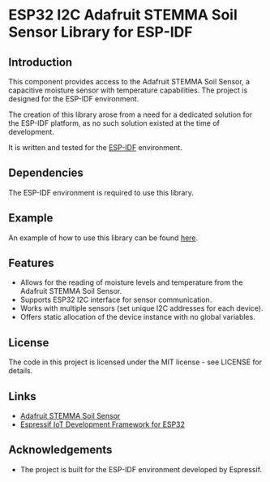 # ESP32 I2C Adafruit STEMMA Soil Sensor Library for ESP-IDF

## Introduction

This component provides access to the Adafruit STEMMA Soil Sensor, a capacitive moisture sensor with temperature capabilities. The project is designed for the ESP-IDF environment.

The creation of this library arose from a need for a dedicated solution for the ESP-IDF platform, as no such solution existed at the time of development.

It is written and tested for the [ESP-IDF](https://github.com/espressif/esp-idf) environment.

## Dependencies

The ESP-IDF environment is required to use this library.

## Example

An example of how to use this library can be found [here](https://github.com/Krzyshio/ESP32_Adafruit_STEMMA_Soil_Sensor_Example).

## Features

* Allows for the reading of moisture levels and temperature from the Adafruit STEMMA Soil Sensor.
* Supports ESP32 I2C interface for sensor communication.
* Works with multiple sensors (set unique I2C addresses for each device).
* Offers static allocation of the device instance with no global variables.

## License

The code in this project is licensed under the MIT license - see LICENSE for details.

## Links

* [Adafruit STEMMA Soil Sensor](https://learn.adafruit.com/adafruit-stemma-soil-sensor-i2c-capacitive-moisture-sensor)
* [Espressif IoT Development Framework for ESP32](https://github.com/espressif/esp-idf)

## Acknowledgements

* The project is built for the ESP-IDF environment developed by Espressif.